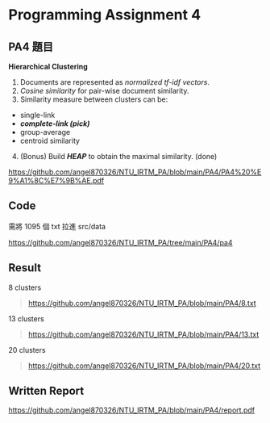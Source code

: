 # Programming Assignment 4

## PA4 題目
**Hierarchical Clustering**
1. Documents are represented as *normalized tf-idf vectors*.
2. *Cosine similarity* for pair-wise document similarity.
3. Similarity measure between clusters can be: 
  - single-link<br/>
  - ***complete-link (pick)***<br/>
  - group-average<br/>
  - centroid similarity
4. (Bonus) Build ***HEAP*** to obtain the maximal similarity. (done)


https://github.com/angel870326/NTU_IRTM_PA/blob/main/PA4/PA4%20%E9%A1%8C%E7%9B%AE.pdf


## Code
需將 1095 個 txt 拉進 src/data


https://github.com/angel870326/NTU_IRTM_PA/tree/main/PA4/pa4


## Result
8 clusters

>https://github.com/angel870326/NTU_IRTM_PA/blob/main/PA4/8.txt

13 clusters

>https://github.com/angel870326/NTU_IRTM_PA/blob/main/PA4/13.txt

20 clusters

>https://github.com/angel870326/NTU_IRTM_PA/blob/main/PA4/20.txt


## Written Report
https://github.com/angel870326/NTU_IRTM_PA/blob/main/PA4/report.pdf






